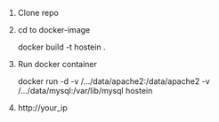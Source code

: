 1. Clone repo

2. cd to docker-image 

   docker build -t hostein .

3. Run docker container
   
    docker run -d -v /.../data/apache2:/data/apache2 -v  /.../data/mysql:/var/lib/mysql hostein

4. http://your_ip

  